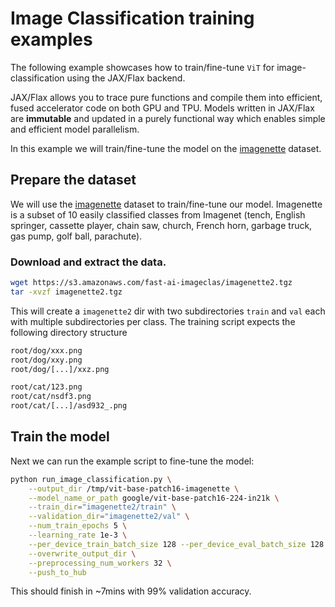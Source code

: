 <!---
Copyright 2021 The HuggingFace Team. All rights reserved.

Licensed under the Apache License, Version 2.0 (the "License");
you may not use this file except in compliance with the License.
You may obtain a copy of the License at

    http://www.apache.org/licenses/LICENSE-2.0

Unless required by applicable law or agreed to in writing, software
distributed under the License is distributed on an "AS IS" BASIS,
WITHOUT WARRANTIES OR CONDITIONS OF ANY KIND, either express or implied.
See the License for the specific language governing permissions and
limitations under the License.
-->

# Image Classification training examples

The following example showcases how to train/fine-tune `ViT` for image-classification using the JAX/Flax backend.

JAX/Flax allows you to trace pure functions and compile them into efficient, fused accelerator code on both GPU and TPU.
Models written in JAX/Flax are **immutable** and updated in a purely functional
way which enables simple and efficient model parallelism.


In this example we will train/fine-tune the model on the [imagenette](https://github.com/fastai/imagenette) dataset.

## Prepare the dataset

We will use the [imagenette](https://github.com/fastai/imagenette) dataset to train/fine-tune our model. Imagenette is a subset of 10 easily classified classes from Imagenet (tench, English springer, cassette player, chain saw, church, French horn, garbage truck, gas pump, golf ball, parachute).


### Download and extract the data.

```bash
wget https://s3.amazonaws.com/fast-ai-imageclas/imagenette2.tgz
tar -xvzf imagenette2.tgz
```

This will create a `imagenette2` dir with two subdirectories `train` and `val` each with multiple subdirectories per class. The training script expects the following directory structure

```bash
root/dog/xxx.png
root/dog/xxy.png
root/dog/[...]/xxz.png

root/cat/123.png
root/cat/nsdf3.png
root/cat/[...]/asd932_.png
```

## Train the model

Next we can run the example script to fine-tune the model:

```bash
python run_image_classification.py \
    --output_dir /tmp/vit-base-patch16-imagenette \
    --model_name_or_path google/vit-base-patch16-224-in21k \
    --train_dir="imagenette2/train" \
    --validation_dir="imagenette2/val" \
    --num_train_epochs 5 \
    --learning_rate 1e-3 \
    --per_device_train_batch_size 128 --per_device_eval_batch_size 128 \
    --overwrite_output_dir \
    --preprocessing_num_workers 32 \
    --push_to_hub
```

This should finish in ~7mins with 99% validation accuracy.